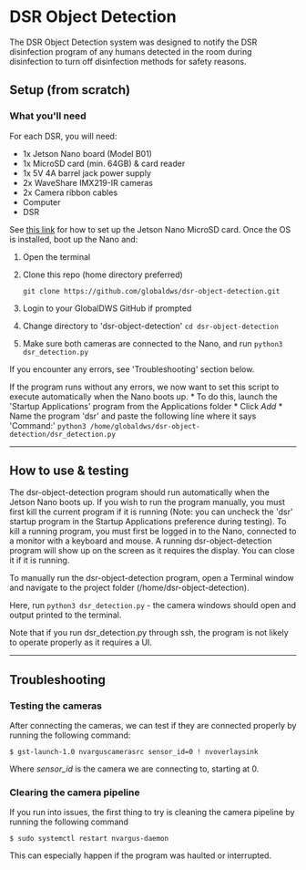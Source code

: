 # DSR Object Detection
The DSR Object Detection system was designed to notify the DSR disinfection program of any humans detected in the room during disinfection to turn off disinfection methods for safety reasons.

## Setup (from scratch)
### What you'll need
For each DSR, you will need:
- 1x Jetson Nano board (Model B01)
- 1x MicroSD card (min. 64GB) & card reader
- 1x 5V 4A barrel jack power supply
- 2x WaveShare IMX219-IR cameras
- 2x Camera ribbon cables
- Computer
- DSR

See [this link](https://developer.nvidia.com/embedded/learn/get-started-jetson-nano-devkit) for how to set up the Jetson Nano MicroSD card. Once the OS is installed, boot up the Nano and:
1. Open the terminal
2. Clone this repo (home directory preferred)

    `git clone https://github.com/globaldws/dsr-object-detection.git`

3. Login to your GlobalDWS GitHub if prompted
4. Change directory to 'dsr-object-detection' `cd dsr-object-detection`
5. Make sure both cameras are connected to the Nano, and run `python3 dsr_detection.py`

If you encounter any errors, see 'Troubleshooting' section below.

If the program runs without any errors, we now want to set this script to execute automatically when the Nano boots up.
    * To do this, launch the 'Startup Applications' program from the Applications folder
    * Click *Add*
    * Name the program 'dsr' and paste the following line where it says 'Command:'
    `python3 /home/globaldws/dsr-object-detection/dsr_detection.py`

---

## How to use & testing
The dsr-object-detection program should run automatically when the Jetson Nano boots up.
If you wish to run the program manually, you must first kill the current program if it is running (Note: you can uncheck the 'dsr' startup program in the Startup Applications preference during testing). To kill a running program, you must first be logged in to the Nano, connected to a monitor with a keyboard and mouse. A running dsr-object-detection program will show up on the screen as it requires the display. You can close it if it is running.

To manually run the dsr-object-detection program, open a Terminal window and navigate to the project folder (/home/dsr-object-detection).

Here, run `python3 dsr_detection.py` - the camera windows should open and output printed to the terminal.

Note that if you run dsr_detection.py through ssh, the program is not likely to operate properly as it requires a UI.

---


## Troubleshooting
### Testing the cameras
After connecting the cameras, we can test if they are connected properly by running the following command: 

`$ gst-launch-1.0 nvarguscamerasrc sensor_id=0 ! nvoverlaysink`

Where *sensor_id* is the camera we are connecting to, starting at 0.


### Clearing the camera pipeline
If you run into issues, the first thing to try is cleaning the camera pipeline by running the following command

`$ sudo systemctl restart nvargus-daemon`

This can especially happen if the program was haulted or interrupted.
